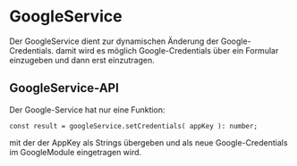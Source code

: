 # GoogleService

Der GoogleService dient zur dynamischen Änderung der Google-Credentials. damit wird es möglich Google-Credentials über ein Formular einzugeben und dann erst einzutragen.

## GoogleService-API

Der Google-Service hat nur eine Funktion:

	const result = googleService.setCredentials( appKey ): number;

mit der der AppKey als Strings übergeben und als neue Google-Credentials im GoogleModule eingetragen wird.
